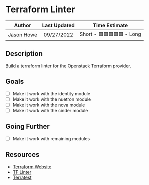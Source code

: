 # Terraform Linter

|  Author  | Last Updated |       Time Estimate        |
| :------: | :----------: | :------------------------: |
| Jason Howe |  09/27/2022  | Short - 🟩🟩🟩🟩🟩 - Long |

## Description

Build a terraform linter for the Openstack Terraform provider.


## Goals

- [ ] Make it work with the identity module
- [ ] Make it work with the nuetron module
- [ ] Make it work with the nova module
- [ ] Make it work with the cinder module

## Going Further

- [ ] Make it work with remaining modules

## Resources
- [Terraform Website](https://www.terraform.io)
- [TF Linter](https://github.com/terraform-linters/tflint)
- [Terratest](https://terratest.gruntwork.io/docs/getting-started/introduction/)
